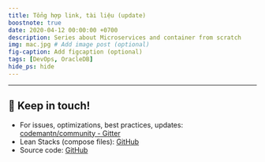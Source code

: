 ```yaml
---
title: Tổng hợp link, tài liệu (update)
boostnote: true
date: 2020-04-12 00:00:00 +0700
description: Series about Microservices and container from scratch
img: mac.jpg # Add image post (optional)
fig-caption: Add figcaption (optional)
tags: [DevOps, OracleDB]
hide_ps: hide
---
```


<hr>
<h2 id="Keep-in-touch!" data-line="65">🔶 Keep in touch!</h2>
<ul>
      <li data-line="67">For issues, optimizations, best practices, updates: <a
            href="https://gitter.im/codemantn/community">codemantn/community - Gitter</a></li>
      <li data-line="69">Lean Stacks (compose files): <a href="https://github.com/LaBanHSPO/lean-stacks">GitHub</a>      </li>
            <li data-line="70">Source code: <a href="https://github.com/LaBanHSPO/tn-microservices">GitHub</a> </li>
</ul>
